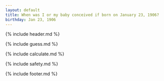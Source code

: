 ```yaml
---
layout: default
title: When was I or my baby conceived if born on January 23, 1906?
birthday: Jan 23, 1906
---
```


{% include header.md %}

{% include guess.md %}

{% include calculate.md %}

{% include safety.md %}

{% include footer.md %}




